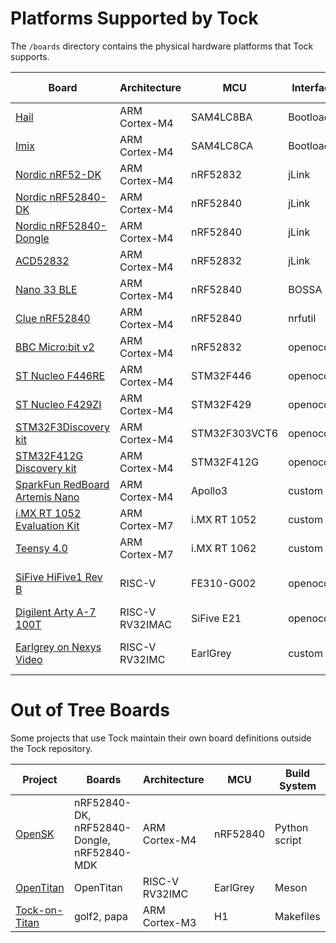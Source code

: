 Platforms Supported by Tock
===========================

The `/boards` directory contains the physical hardware platforms
that Tock supports.

| Board                                                                | Architecture    | MCU            | Interface  | App deployment | QEMU Support?     |
|----------------------------------------------------------------------|-----------------|----------------|------------|----------------|-------------------|
| [Hail](hail/README.md)                                               | ARM Cortex-M4   | SAM4LC8BA      | Bootloader | tockloader     | No                |
| [Imix](imix/README.md)                                               | ARM Cortex-M4   | SAM4LC8CA      | Bootloader | tockloader     | No                |
| [Nordic nRF52-DK](nordic/nrf52dk/README.md)                          | ARM Cortex-M4   | nRF52832       | jLink      | tockloader     | No                |
| [Nordic nRF52840-DK](nordic/nrf52840dk/README.md)                    | ARM Cortex-M4   | nRF52840       | jLink      | tockloader     | No                |
| [Nordic nRF52840-Dongle](nordic/nrf52840_dongle/README.md)           | ARM Cortex-M4   | nRF52840       | jLink      | tockloader     | No                |
| [ACD52832](acd52832/README.md)                                       | ARM Cortex-M4   | nRF52832       | jLink      | tockloader     | No                |
| [Nano 33 BLE](nano33ble/README.md)                                   | ARM Cortex-M4   | nRF52840       | BOSSA      | bossac         | No                |
| [Clue nRF52840](clue_nrf52840/README.md)                             | ARM Cortex-M4   | nRF52840       | nrfutil    | custom         | No                |
| [BBC Micro:bit v2](microbit_v2/README.md)                            | ARM Cortex-M4   | nRF52832       | openocd    | openocd        | No                |
| [ST Nucleo F446RE](nucleo_f446re/README.md)                          | ARM Cortex-M4   | STM32F446      | openocd    | custom         | #1827             |
| [ST Nucleo F429ZI](nucleo_f429zi/README.md)                          | ARM Cortex-M4   | STM32F429      | openocd    | custom         | #1827             |
| [STM32F3Discovery kit](stm32f3discovery/README.md)                   | ARM Cortex-M4   | STM32F303VCT6  | openocd    | custom         | #1827             |
| [STM32F412G Discovery kit](stm32f412gdiscovery/README.md)            | ARM Cortex-M4   | STM32F412G     | openocd    | custom         | #1827             |
| [SparkFun RedBoard Artemis Nano](redboard_artemis_nano/README.md)    | ARM Cortex-M4   | Apollo3        | custom     | custom         | No                |
| [i.MX RT 1052 Evaluation Kit](imxrt1050-evkb/README.md)              | ARM Cortex-M7   | i.MX RT 1052   | custom     | custom         | No                |
| [Teensy 4.0](teensy40/README.md)                                     | ARM Cortex-M7   | i.MX RT 1062   | custom     | custom         | No                |
| [SiFive HiFive1 Rev B](hifive1/README.md)                            | RISC-V          | FE310-G002     | openocd    | tockloader     | [Yes (5.1)][qemu] |
| [Digilent Arty A-7 100T](arty_e21/README.md)                         | RISC-V RV32IMAC | SiFive E21     | openocd    | tockloader     | No                |
| [Earlgrey on Nexys Video](earlgrey_nexysvideo/README.md)             | RISC-V RV32IMC  | EarlGrey       | custom     | custom         | [Yes (5.1)][qemu] |

# Out of Tree Boards

Some projects that use Tock maintain their own board definitions outside the
Tock repository.

| Project                                                  | Boards                                     | Architecture   | MCU      | Build System  |
|----------------------------------------------------------|--------------------------------------------|----------------|----------|---------------|
| [OpenSK](https://github.com/google/opensk)               | nRF52840-DK, nRF52840-Dongle, nRF52840-MDK | ARM Cortex-M4  | nRF52840 | Python script |
| [OpenTitan](https://github.com/lowrisc/opentitan)        | OpenTitan                                  | RISC-V RV32IMC | EarlGrey | Meson         |
| [Tock-on-Titan](https://github.com/google/tock-on-titan) | golf2, papa                                | ARM Cortex-M3  | H1       | Makefiles     |
